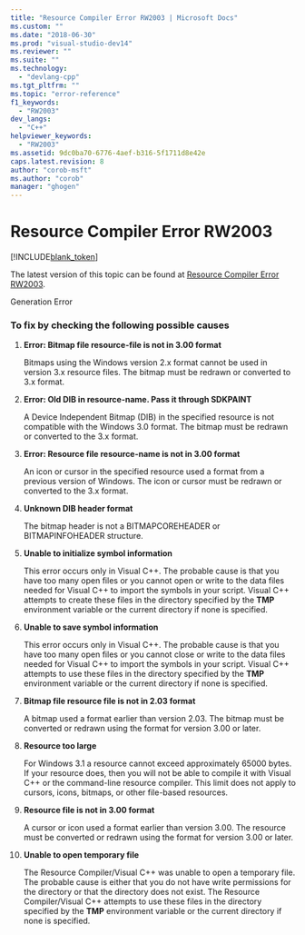 ```yaml
---
title: "Resource Compiler Error RW2003 | Microsoft Docs"
ms.custom: ""
ms.date: "2018-06-30"
ms.prod: "visual-studio-dev14"
ms.reviewer: ""
ms.suite: ""
ms.technology: 
  - "devlang-cpp"
ms.tgt_pltfrm: ""
ms.topic: "error-reference"
f1_keywords: 
  - "RW2003"
dev_langs: 
  - "C++"
helpviewer_keywords: 
  - "RW2003"
ms.assetid: 9dc0ba70-6776-4aef-b316-5f1711d8e42e
caps.latest.revision: 8
author: "corob-msft"
ms.author: "corob"
manager: "ghogen"
---
```

# Resource Compiler Error RW2003
[!INCLUDE[blank_token](../../includes/blank-token.md)]

The latest version of this topic can be found at [Resource Compiler Error RW2003](https://docs.microsoft.com/cpp/error-messages/tool-errors/resource-compiler-error-rw2003).  
  
  
Generation Error  
  
### To fix by checking the following possible causes  
  
1.  **Error: Bitmap file resource-file is not in 3.00 format**  
  
     Bitmaps using the Windows version 2.x format cannot be used in version 3.x resource files. The bitmap must be redrawn or converted to 3.x format.  
  
2.  **Error: Old DIB in resource-name. Pass it through SDKPAINT**  
  
     A Device Independent Bitmap (DIB) in the specified resource is not compatible with the Windows 3.0 format. The bitmap must be redrawn or converted to the 3.x format.  
  
3.  **Error: Resource file resource-name is not in 3.00 format**  
  
     An icon or cursor in the specified resource used a format from a previous version of Windows. The icon or cursor must be redrawn or converted to the 3.x format.  
  
4.  **Unknown DIB header format**  
  
     The bitmap header is not a BITMAPCOREHEADER or BITMAPINFOHEADER structure.  
  
5.  **Unable to initialize symbol information**  
  
     This error occurs only in Visual C++. The probable cause is that you have too many open files or you cannot open or write to the data files needed for Visual C++ to import the symbols in your script. Visual C++ attempts to create these files in the directory specified by the **TMP** environment variable or the current directory if none is specified.  
  
6.  **Unable to save symbol information**  
  
     This error occurs only in Visual C++. The probable cause is that you have too many open files or you cannot close or write to the data files needed for Visual C++ to import the symbols in your script. Visual C++ attempts to use these files in the directory specified by the **TMP** environment variable or the current directory if none is specified.  
  
7.  **Bitmap file resource file is not in 2.03 format**  
  
     A bitmap used a format earlier than version 2.03. The bitmap must be converted or redrawn using the format for version 3.00 or later.  
  
8.  **Resource too large**  
  
     For Windows 3.1 a resource cannot exceed approximately 65000 bytes. If your resource does, then you will not be able to compile it with Visual C++ or the command-line resource compiler. This limit does not apply to cursors, icons, bitmaps, or other file-based resources.  
  
9. **Resource file is not in 3.00 format**  
  
     A cursor or icon used a format earlier than version 3.00. The resource must be converted or redrawn using the format for version 3.00 or later.  
  
10. **Unable to open temporary file**  
  
     The Resource Compiler/Visual C++ was unable to open a temporary file. The probable cause is either that you do not have write permissions for the directory or that the directory does not exist. The Resource Compiler/Visual C++ attempts to use these files in the directory specified by the **TMP** environment variable or the current directory if none is specified.

